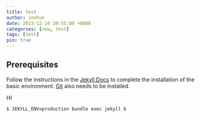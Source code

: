 ```yaml
---
title: test
author: invhun
date: 2023-12-10 20:55:00 +0800
categories: [new, test]
tags: [test]
pin: true
---
```


## Prerequisites

Follow the instructions in the [Jekyll Docs](https://jekyllrb.com/docs/installation/) to complete the installation of the basic environment. [Git](https://git-scm.com/) also needs to be installed.

HI


```console
$ JEKYLL_ENV=production bundle exec jekyll b
```

